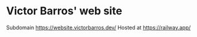 # Victor Barros' web site

Subdomain https://website.victorbarros.dev/
Hosted at https://railway.app/
